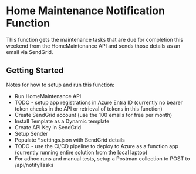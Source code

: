 # Home Maintenance Notification Function

This function gets the maintenance tasks that are due for completion this weekend from the HomeMaintenance API and sends those details as an email via SendGrid.

## Getting Started

Notes for how to setup and run this function:


* Run HomeMaintenance API
* TODO - setup app registrations in Azure Entra ID (currently no bearer token checks in the API or retrieval of tokens in this function)
* Create SendGrid account (use the 100 emails for free per month)
* Install Template as a Dynamic template
* Create API Key in SendGrid
* Setup Sender
* Populate *.settings.json with SendGrid details
* TODO - use the CI/CD pipeline to deploy to Azure as a function app (currently running entire solution from the local laptop)
* For adhoc runs and manual tests, setup a Postman collection to POST to /api/notifyTasks